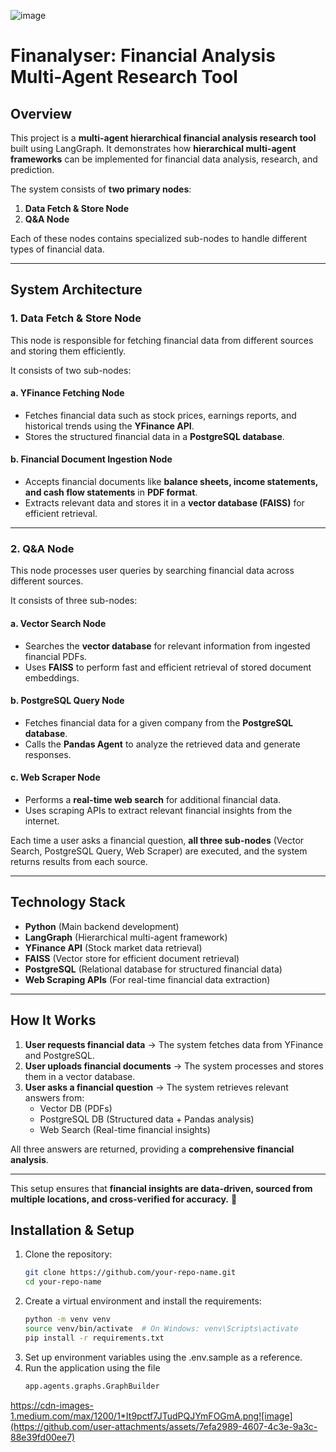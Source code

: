 ![image](https://github.com/user-attachments/assets/7ff0bead-5d1b-4257-938a-5c133a7301f3)
# **Finanalyser: Financial Analysis Multi-Agent Research Tool**

## **Overview**
This project is a **multi-agent hierarchical financial analysis research tool** built using LangGraph. It demonstrates how **hierarchical multi-agent frameworks** can be implemented for financial data analysis, research, and prediction.

The system consists of **two primary nodes**:
1. **Data Fetch & Store Node**
2. **Q&A Node**

Each of these nodes contains specialized sub-nodes to handle different types of financial data.

---

## **System Architecture**

### **1. Data Fetch & Store Node**
This node is responsible for fetching financial data from different sources and storing them efficiently.

It consists of two sub-nodes:

#### **a. YFinance Fetching Node**
- Fetches financial data such as stock prices, earnings reports, and historical trends using the **YFinance API**.
- Stores the structured financial data in a **PostgreSQL database**.

#### **b. Financial Document Ingestion Node**
- Accepts financial documents like **balance sheets, income statements, and cash flow statements** in **PDF format**.
- Extracts relevant data and stores it in a **vector database (FAISS)** for efficient retrieval.

---

### **2. Q&A Node**
This node processes user queries by searching financial data across different sources.

It consists of three sub-nodes:

#### **a. Vector Search Node**
- Searches the **vector database** for relevant information from ingested financial PDFs.
- Uses **FAISS** to perform fast and efficient retrieval of stored document embeddings.

#### **b. PostgreSQL Query Node**
- Fetches financial data for a given company from the **PostgreSQL database**.
- Calls the **Pandas Agent** to analyze the retrieved data and generate responses.

#### **c. Web Scraper Node**
- Performs a **real-time web search** for additional financial data.
- Uses scraping APIs to extract relevant financial insights from the internet.

Each time a user asks a financial question, **all three sub-nodes** (Vector Search, PostgreSQL Query, Web Scraper) are executed, and the system returns results from each source.

---

## **Technology Stack**
- **Python** (Main backend development)
- **LangGraph** (Hierarchical multi-agent framework)
- **YFinance API** (Stock market data retrieval)
- **FAISS** (Vector store for efficient document retrieval)
- **PostgreSQL** (Relational database for structured financial data)
- **Web Scraping APIs** (For real-time financial data extraction)

---

## **How It Works**
1. **User requests financial data** → The system fetches data from YFinance and PostgreSQL.
2. **User uploads financial documents** → The system processes and stores them in a vector database.
3. **User asks a financial question** → The system retrieves relevant answers from:
   - Vector DB (PDFs)
   - PostgreSQL DB (Structured data + Pandas analysis)
   - Web Search (Real-time financial insights)

All three answers are returned, providing a **comprehensive financial analysis**.

---

This setup ensures that **financial insights are data-driven, sourced from multiple locations, and cross-verified for accuracy.** 🚀


## **Installation & Setup**
1. Clone the repository:
   ```sh
   git clone https://github.com/your-repo-name.git
   cd your-repo-name
2. Create a virtual environment and install the requirements:
   ```sh
   python -m venv venv
   source venv/bin/activate  # On Windows: venv\Scripts\activate
   pip install -r requirements.txt
3. Set up environment variables using the .env.sample as a reference.
4. Run the application using the file
    ```sh
    app.agents.graphs.GraphBuilder
   

https://cdn-images-1.medium.com/max/1200/1*It9pctf7JTudPQJYmFOGmA.png![image](https://github.com/user-attachments/assets/7efa2989-4607-4c3e-9a3c-88e39fd00ee7)

